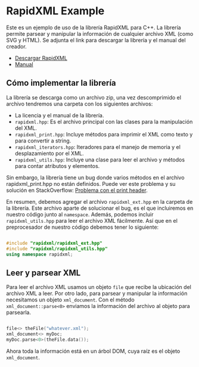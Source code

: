 # RapidXML Example 
Este es un ejemplo de uso de la librería RapidXML para C++. La librería permite parsear y manipular la información de cualquier archivo XML (como SVG y HTML). Se adjunta el link para descargar la librería y el manual del creador. 

- [Descargar RapidXML](https://sourceforge.net/projects/rapidxml/files/latest/download) 
- [Manual](http://rapidxml.sourceforge.net/manual.html)  

## Cómo implementar la librería 
La librería se descarga como un archivo zip, una vez descomprimido el archivo tendremos una carpeta con los siguientes archivos: 

- La licencia y el manual de la librería. 
- ```rapidxml.hpp```: Es el archivo principal con las clases para la manipulación del XML. 
- ```rapidxml_print.hpp```: Incluye métodos para imprimir el XML como texto y para convertir a string. 
- ```rapidxml_iterators.hpp```: Iteradores para el manejo de memoria y el desplazamiento por el XML. 
- ```rapidxml_utils.hpp```: Incluye una clase para leer el archivo y métodos para contar atributos y elementos. 

Sin embargo, la librería tiene un bug donde varios métodos en el archivo rapidxml\_print.hpp no están definidos. Puede ver este problema y su solución en StackOverflow: [Problema con el print header](https://stackoverflow.com/questions/14113923/rapidxml-print-header-has-undefined-methods). 

En resumen, debemos agregar el archivo ```rapidxml_ext.hpp``` en la carpeta de la librería. Este archivo aparte de solucionar el bug, es el que incluiremos en nuestro código junto al ```namespace```. Además, podemos incluir ```rapidxml_utils.hpp``` para leer el archivo XML fácilmente. Así que en el preprocesador de nuestro código debemos tener lo siguiente: 
```c++

#include "rapidxml/rapidxml_ext.hpp"
#include "rapidxml/rapidxml_utils.hpp"
using namespace rapidxml;

```
## Leer y parsear XML 
Para leer el archivo XML usamos un objeto ```file``` que recibe la ubicación del archivo XML a leer. Por otro lado, para parsear y manipular la información necesitamos un objeto ```xml_document```. Con el método ```xml_document::parse<0>``` enviamos la información del archivo al objeto para parsearla.
```c++

file<> theFile("whatever.xml");
xml_document<> myDoc;
myDoc.parse<0>(theFile.data());

```
Ahora toda la información está en un árbol DOM, cuya raíz es el objeto ```xml_document```.
